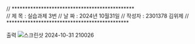 // **********************************************                                                                               
// 제 목 : 실습과제 3번
// 날 짜 : 2024년 10월31일
// 작성자 : 2301378 김위제
// **********************************************

출력
![스크린샷 2024-10-31 210026](https://github.com/user-attachments/assets/a0cbc9f1-8b4f-49ce-be93-5c85b1e4bc25)
